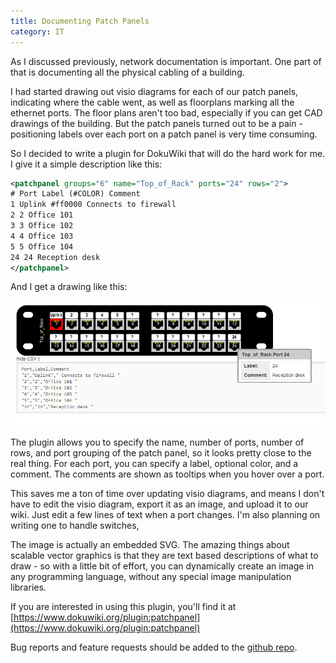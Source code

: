 ```yaml
---
title: Documenting Patch Panels
category: IT
---
```


As I discussed previously, network documentation is important. One part of that is documenting all the physical cabling of a building.

I had started drawing out visio diagrams for each of our patch panels, indicating where the cable went, as well as floorplans marking all the ethernet ports.  The floor plans aren't too bad, especially if you can get CAD drawings of the building.  But the patch panels turned out to be a pain - positioning labels over each port on a patch panel is very time consuming.

So I decided to write a plugin for DokuWiki that will do the hard work for me.  I give it a simple description like this:

```xml
<patchpanel groups="6" name="Top_of_Rack" ports="24" rows="2">
# Port Label (#COLOR) Comment
1 Uplink #ff0000 Connects to firewall
2 2 Office 101
3 3 Office 102
4 4 Office 103
5 5 Office 104
24 24 Reception desk
</patchpanel>
```
And I get a drawing like this:

![patchpanel](/images/patchpanel.png)

The plugin allows you to specify the name, number of ports, number of rows, and port grouping of the patch panel, so it looks pretty close to the real thing.  For each port, you can specify a label, optional color, and a comment.  The comments are shown as tooltips when you hover over a port.

This saves me a ton of time over updating visio diagrams, and means I don't have to edit the visio diagram, export it as an image, and upload it to our wiki.  Just edit a few lines of text when a port changes.  I'm also planning on writing one to handle switches,

The image is actually an embedded SVG.  The amazing things about scalable vector graphics is that they are text based descriptions of what to draw - so with a little bit of effort, you can dynamically create an image in any programming language, without any special image manipulation libraries.

If you are interested in using this plugin, you'll find it at [https://www.dokuwiki.org/plugin:patchpanel](https://www.dokuwiki.org/plugin:patchpanel)

Bug reports and feature requests should be added to the [github repo](https://github.com/grantemsley/dokuwiki-plugin-patchpanel).
